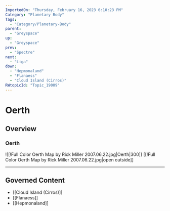 ```yaml
---
ImportedOn: "Thursday, February 16, 2023 6:10:23 PM"
Category: "Planetary Body"
Tags:
  - "Category/Planetary-Body"
parent:
  - "Greyspace"
up:
  - "Greyspace"
prev:
  - "Spectre"
next:
  - "Liga"
down:
  - "Hepmonaland"
  - "Flanaess"
  - "Cloud Island (Cirros)"
RWtopicId: "Topic_19009"
---
```

# Oerth
## Overview
### Oerth
![[!Full Color Oerth Map by Rick Miller 2007.06.22.jpg|Oerth|300]]
[[!Full Color Oerth Map by Rick Miller 2007.06.22.jpg|open outside]]

---
## Governed Content
- [[Cloud Island (Cirros)]]
- [[Flanaess]]
- [[Hepmonaland]]

